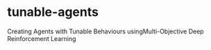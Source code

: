 # tunable-agents
Creating Agents with Tunable Behaviours usingMulti-Objective Deep Reinforcement Learning
